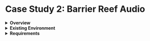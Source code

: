 # Case Study 2: Barrier Reef Audio

<details>

<summary><strong>Overview</strong></summary>

Barrier Reef Audio is a company that focuses on recording high quality audio that can be used to generate subtitles and text transcripts from speech using a range of high quality audio equipment.

Barrier Reef Audio planning to migrate to Azure. They have a hybrid cloud strategy.

</details>

<details>

<summary><strong>Existing Environment</strong></summary>

<details>
<summary>Identity</summary>

 * Two Active Directory Domain Services (AD DS) Domain Controllers are deployed on-premises
 * Entra Cloud Sync is configured, and identities are being synchronized from AD DS to Entra ID
 * Two cloud-only break-glass global administrator accounts have been created

</details>

<details>
<summary>Networking</summary>

 * A Point-to-Site (P2S) VPN connection is used to connect recording devices to the on-premises network
 * A Site-to-Site (S2S) VPN connection is used to provide hybrid network connectivity between the on-premises network and the Azure virtual network
 * Two virtual networks have been deployed to Azure, including a Hub Virtual Network in the networking subscription and a Public Web subnet in the Public Web App subscription

 ![Azure Hybrid Networking Environment](./Images/hybrid-network-architecture.png)

</details>

<details>
<summary>Azure Management Hierarchy</summary>

 * The following subscriptions have been created:
	* Identity
	* Management
	* Networking
	* Public Web App
* All subscriptions are located under the Management Group: Tenant Root Group 

 ![Azure Management Hierarchy](./Images/azure-management-hierarchy.png)

</details>

<details>
<summary>Azure Environment</summary>

* A VPN gateway has been deployed to the _Networking_ subscription
* A single IIS Web Server has been deployed to the _Public Web App_ Subscription, it hosts a public-facing web app

 ![Azure Environment ](./Images/azure-environment.png)

</details>


<details>
<summary>Problem Statements</summary>

 * Data center storage is near capacity and new hardware is not being provisioned
 * All storage on-premises is the same tier, using spinning hard-disk (HDD) backed storage
 * The current in-house recording monitoring solution has been deprecated and will not be supported on new versions of Windows 11
 * The public-facing web app has frequent down-time

</details>

</details>

<details>

<summary><strong>Requirements</strong></summary>

<details>
<summary>Business Goals</summary>

* Barrier Reef Audio has a high priority on the security of it's data
* Barrier Reef Audio must meet contractual obligations with it's customers
* All policies must be configured by a central Cloud Center of Excellence (CCoE) governance team
* Barrier Reef Audio wants to minimize costs whenever possible

</details>

<details>
<summary>Planned Changes</summary>

* Recording device monitoring will be migrated to a new solution using Power BI dashboards
* All on-premises infrastructure will eventually be migrated to Azure

</details>

<details>
<summary>Audio Storage Requirements</summary>

* Barrier Reef Audio requires their core recording services are highly available
* Audio files must be replicated to a secondary region, and be readable at all times
* After the first 60 days, audio files are infrequently used

</details>

<details>
<summary>Contractual Requirements</summary>

* Virtual machines must not be directly accessible from the Internet
* Virtual machine storage must be encrypted at rest
* Traffic from storage accounts must be encrypted in transit

</details>

<details>
<summary>Test Environment</summary>

* The application development team wants to have full control over the management of their resources
* Application testing requires the use of new services and new configurations that are not permitted in production environments
* The test environment will consist of multiple resources in multiple resource groups

</details>

<details>
<summary>Recording Devices</summary>

* Each recorder has up to 4 microphones connected
* The volume level of each microphone is sent to the recorder as telemetry
* A central monitoring team monitors the recording level of each microphone and must respond to a low/no volume microphone

</details>

</details>
